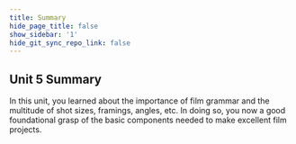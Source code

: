 ```yaml
---
title: Summary
hide_page_title: false
show_sidebar: '1'
hide_git_sync_repo_link: false
---
```


## Unit 5 Summary

In this unit, you learned about the importance of film grammar and the multitude of shot sizes, framings, angles, etc. In doing so, you now a good foundational grasp of the basic components needed to make excellent film projects.
